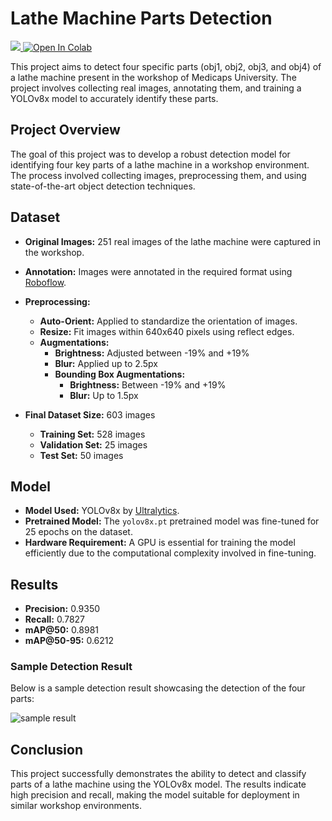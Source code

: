 # Lathe Machine Parts Detection
<a href="https://universe.roboflow.com/dreamfalls/ml-project-mwqxv">
    <img src="https://app.roboflow.com/images/download-dataset-badge.svg"></img>
</a>
 <a href="https://colab.research.google.com/github/Dream-Falls/Lathe_Machine/blob/main/Source_Code.ipynb" target="_parent\"><img src="https://colab.research.google.com/assets/colab-badge.svg" alt="Open In Colab"/></a>

This project aims to detect four specific parts (obj1, obj2, obj3, and obj4) of a lathe machine present in the workshop of Medicaps University. The project involves collecting real images, annotating them, and training a YOLOv8x model to accurately identify these parts.

## Project Overview

The goal of this project was to develop a robust detection model for identifying four key parts of a lathe machine in a workshop environment. The process involved collecting images, preprocessing them, and using state-of-the-art object detection techniques.

## Dataset

- **Original Images:** 251 real images of the lathe machine were captured in the workshop.
- **Annotation:** Images were annotated in the required format using [Roboflow](https://roboflow.com/).

  
- **Preprocessing:**
  - **Auto-Orient:** Applied to standardize the orientation of images.
  - **Resize:** Fit images within 640x640 pixels using reflect edges.
  - **Augmentations:**
    - **Brightness:** Adjusted between -19% and +19%
    - **Blur:** Applied up to 2.5px
    - **Bounding Box Augmentations:**
      - **Brightness:** Between -19% and +19%
      - **Blur:** Up to 1.5px

- **Final Dataset Size:** 603 images
  - **Training Set:** 528 images
  - **Validation Set:** 25 images
  - **Test Set:** 50 images

## Model

- **Model Used:** YOLOv8x by [Ultralytics](https://www.ultralytics.com/).
- **Pretrained Model:** The `yolov8x.pt` pretrained model was fine-tuned for 25 epochs on the dataset.
- **Hardware Requirement:** A GPU is essential for training the model efficiently due to the computational complexity involved in fine-tuning.

## Results

- **Precision:** 0.9350
- **Recall:** 0.7827
- **mAP@50:** 0.8981
- **mAP@50-95:** 0.6212

### Sample Detection Result

Below is a sample detection result showcasing the detection of the four parts:

![sample result](https://github.com/user-attachments/assets/56751f8f-439e-4bbb-81ca-324592f4bd49)


## Conclusion

This project successfully demonstrates the ability to detect and classify parts of a lathe machine using the YOLOv8x model. The results indicate high precision and recall, making the model suitable for deployment in similar workshop environments.



